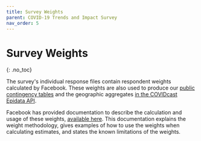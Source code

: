 ```yaml
---
title: Survey Weights
parent: COVID-19 Trends and Impact Survey
nav_order: 5
---
```


# Survey Weights
{: .no_toc}

The survey's individual response files contain respondent weights calculated
by Facebook. These weights are also used to produce our [public contingency
tables](contingency-tables.md) and the geographic aggregates [in the COVIDcast
Epidata API](../api/covidcast-signals/fb-survey.md).

Facebook has provided documentation to describe the calculation and usage of
these weights, [available here](symptom-survey-weights.pdf). This documentation
explains the weight methodology, gives examples of how to use the weights when
calculating estimates, and states the known limitations of the weights.
